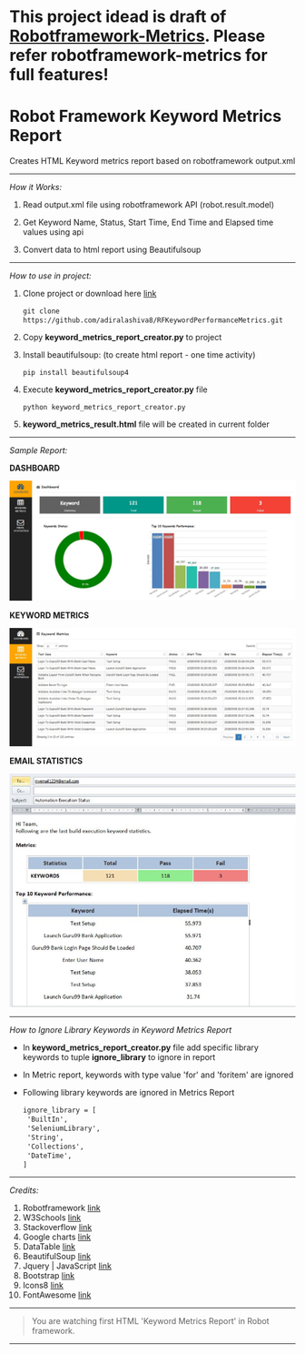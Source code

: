 
# This project idead is draft of [Robotframework-Metrics](https://github.com/adiralashiva8/robotframework-metrics). Please refer robotframework-metrics for full features!


# Robot Framework Keyword Metrics Report

Creates HTML Keyword metrics report based on robotframework output.xml

---

*How it Works:*

1. Read output.xml file using robotframework API (robot.result.model)

2. Get Keyword Name, Status, Start Time, End Time and Elapsed time values using api

3. Convert data to html report using Beautifulsoup

---

*How to use in project:*

1. Clone project or download here [link](https://github.com/adiralashiva8/RFKeywordPerformanceMetrics/releases/download/v2.1/RFKeywordPerformanceMetrics-master.zip)

    ```
    git clone https://github.com/adiralashiva8/RFKeywordPerformanceMetrics.git
    ```
2. Copy __keyword_metrics_report_creator.py__ to project

3. Install beautifulsoup: (to create html report - one time activity)

    ```
    pip install beautifulsoup4
    ```

4. Execute __keyword_metrics_report_creator.py__ file

    ```
    python keyword_metrics_report_creator.py
    ```

5. __keyword_metrics_result.html__ file will be created in current folder

---

 *Sample Report:*

 __DASHBOARD__

![Screenshot](Images/Keyword_Dashboard.JPG)

__KEYWORD METRICS__

 ![Screenshot](Images/Keyword_Metrics.JPG)

__EMAIL STATISTICS__

 ![Screenshot](Images/Email_Keywords.JPG)

---

*How to Ignore Library Keywords in Keyword Metrics Report*

 - In __keyword_metrics_report_creator.py__ file add specific library keywords to tuple __ignore_library__ to ignore in report

 - In Metric report, keywords with type value 'for' and 'foritem' are ignored

 - Following library keywords are ignored in Metrics Report
    ```
    ignore_library = [
     'BuiltIn',
     'SeleniumLibrary',
     'String',
     'Collections',
     'DateTime',
    ] 
    ```

---

*Credits:*

1. Robotframework [link](http://robotframework.org)
2. W3Schools [link](http://www.w3schools.com)
3. Stackoverflow [link](http://stackoverflow.com)
4. Google charts [link](https://developers.google.com/chart/)
5. DataTable [link](https://datatables.net)
6. BeautifulSoup [link](http://beautiful-soup-4.readthedocs.io)
7. Jquery | JavaScript [link](https://www.jqueryscript.net)
8. Bootstrap [link](https://getbootstrap.com/)
9. Icons8 [link](https://icons8.com/)
10. FontAwesome [link](https://fontawesome.com)

---

> You are watching first HTML 'Keyword Metrics Report' in Robot framework.

---
